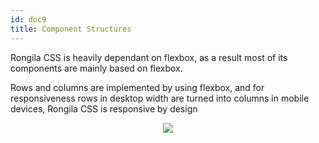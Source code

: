 ```yaml
---
id: doc9
title: Component Structures
---
```


Rongila CSS is heavily dependant on flexbox, as a result most of its components are mainly based on flexbox.

Rows and columns are implemented by using flexbox, and for responsiveness rows in desktop width are turned into columns in mobile devices, Rongila CSS is responsive by design 

<p align="center"><img src="https://i.imgur.com/XDJJw7v.png" height="auto"/></p>